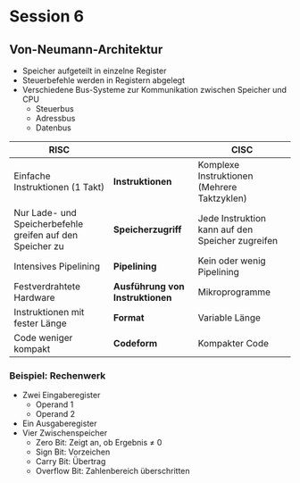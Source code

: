 # Session 6

## Von-Neumann-Architektur
* Speicher aufgeteilt in einzelne Register
* Steuerbefehle werden in Registern abgelegt
* Verschiedene Bus-Systeme zur Kommunikation zwischen Speicher und CPU
  * Steuerbus
  * Adressbus
  * Datenbus

|RISC| |CISC|
|----|-|----|
|Einfache Instruktionen (1 Takt)|**Instruktionen**|Komplexe Instruktionen (Mehrere Taktzyklen)|
|Nur Lade- und Speicherbefehle greifen auf den Speicher zu|**Speicherzugriff**|Jede Instruktion kann auf den Speicher zugreifen|
|Intensives Pipelining|**Pipelining**|Kein oder wenig Pipelining|
|Festverdrahtete Hardware|**Ausführung von Instruktionen**|Mikroprogramme|
|Instruktionen mit fester Länge|**Format**|Variable Länge|
|Code weniger kompakt|**Codeform**|Kompakter Code|

### Beispiel: Rechenwerk
* Zwei Eingaberegister
  * Operand 1
  * Operand 2
* Ein Ausgaberegister
* Vier Zwischenspeicher
  * Zero Bit: Zeigt an, ob Ergebnis &ne; 0
  * Sign Bit: Vorzeichen
  * Carry Bit: Übertrag
  * Overflow Bit: Zahlenbereich überschritten

